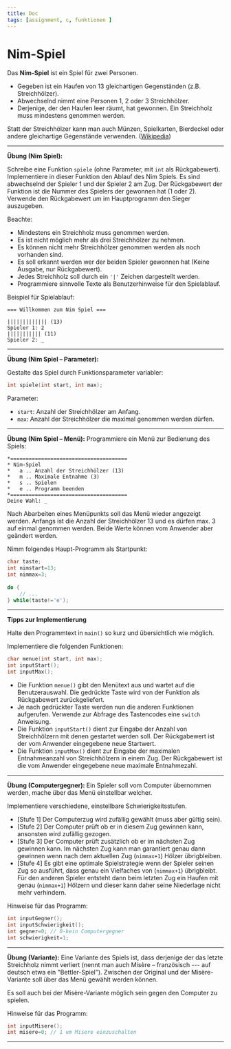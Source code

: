 ```yaml
---
title: Doc
tags: [assignment, c, funktionen ]
---
```


# Nim-Spiel

Das **Nim-Spiel** ist ein Spiel für zwei Personen. 

- Gegeben ist ein Haufen von 13 gleichartigen Gegenständen (z.B. Streichhölzer). 
- Abwechselnd nimmt eine Personen 1, 2 oder 3 Streichhölzer. 
- Derjenige, der den Haufen leer räumt, hat gewonnen. Ein Streichholz muss mindestens genommen werden.

Statt der Streichhölzer kann man auch Münzen, Spielkarten, Bierdeckel oder andere gleichartige Gegenstände verwenden.
([Wikipedia](http://de.wikipedia.org/wiki/Nim-Spiel))

---

**Übung (Nim Spiel):**

Schreibe eine Funktion `spiele` (ohne Parameter, mit `int` als Rückgabewert). Implementiere in dieser Funktion den Ablauf des Nim Spiels.  Es sind abwechselnd der Spieler 1 und der Spieler 2 am Zug. Der Rückgabewert der Funktion ist die Nummer des Spielers der gewonnen hat (1 oder 2). Verwende den Rückgabewert um im Hauptprogramm den Sieger auszugeben.

Beachte:

- Mindestens ein Streichholz muss genommen werden.
- Es ist nicht möglich mehr als drei Streichhölzer zu nehmen.
- Es können nicht mehr Streichhölzer genommen werden als noch vorhanden sind.
- Es soll erkannt werden wer der beiden Spieler gewonnen hat (Keine Ausgabe, nur Rückgabewert).
- Jedes Streichholz soll durch ein `'|'` Zeichen dargestellt werden.
- Programmiere sinnvolle Texte als Benutzerhinweise für den Spielablauf.



Beispiel für Spielablauf:


```
=== Willkommen zum Nim Spiel ===

||||||||||||| (13)
Spieler 1: 2
||||||||||| (11)
Spieler 2: _
```



---

**Übung (Nim Spiel – Parameter):**

Gestalte das Spiel durch Funktionsparameter variabler:

```c
int spiele(int start, int max);
```

Parameter:

- `start`: Anzahl der Streichhölzer am Anfang.
- `max`: Anzahl der Streichhölzer die maximal genommen werden dürfen.



---

**Übung (Nim Spiel – Menü):**
Programmiere ein Menü zur Bedienung des Spiels:

```
*======================================
* Nim-Spiel
*   a .. Anzahl der Streichhölzer (13)
*   m .. Maximale Entnahme (3)
*   s .. Spielen
*   e .. Programm beenden
*======================================
Deine Wahl: _
```

Nach Abarbeiten eines Menüpunkts soll das Menü wieder angezeigt werden. Anfangs ist die Anzahl der Streichhölzer 13 und es dürfen max. 3 auf einmal genommen werden. Beide Werte können vom Anwender aber geändert werden.

Nimm folgendes Haupt-Programm als Startpunkt:

```c
char taste;
int nimstart=13;
int nimmax=3;
	
do {
	// ...
} while(taste!='e');
```
---



**Tipps zur Implementierung**

Halte den Programmtext in `main()` so kurz und übersichtlich wie möglich.  

Implementiere die folgenden Funktionen:

```c
char menue(int start, int max);
int inputStart();
int inputMax();
```

- Die Funktion `menue()` gibt den Menütext aus und wartet auf die Benutzerauswahl. 
Die gedrückte Taste wird von der Funktion als Rückgabewert zurückgeliefert.
-  Je nach gedrückter Taste werden nun die anderen Funktionen aufgerufen. 
Verwende zur Abfrage des Tastencodes eine `switch` Anweisung.
-  Die Funktion `inputStart()` dient zur Eingabe der Anzahl von Streichhölzern mit denen gestartet werden soll. 
Der Rückgabewert ist der vom Anwender eingegebene neue Startwert.
-  Die Funktion `inputMax()` dient zur Eingabe der maximalen Entnahmeanzahl von Streichhölzern in einem Zug. Der Rückgabewert ist die vom Anwender eingegebene neue maximale Entnahmezahl.



---

**Übung (Computergegner):**
Ein Spieler soll vom Computer übernommen werden, mache über das Menü einstellbar welcher. 

Implementiere verschiedene, einstellbare Schwierigkeitsstufen.

- [Stufe 1]  Der Computerzug wird zufällig gewählt (muss aber gültig sein).
- [Stufe 2]  Der Computer prüft ob er in diesem Zug gewinnen kann, ansonsten wird zufällig gezogen.
- [Stufe 3]  Der Computer prüft zusätzlich ob er im nächsten Zug gewinnen kann. Im nächsten Zug kann man garantiert genau dann gewinnen wenn nach dem aktuellen Zug (`nimmax+1​`) Hölzer übrigbleiben. 
- [Stufe 4] Es gibt eine optimale Spielstrategie wenn der Spieler seinen Zug so ausführt, dass genau ein Vielfaches von (`nimmax+1`) übrigbleibt. Für den anderen Spieler entsteht dann beim letzten Zug ein Haufen mit genau (`nimmax+1`) Hölzern und dieser kann daher seine Niederlage nicht mehr verhindern.

Hinweise für das Programm:

```c
int inputGegner();
int inputSchwierigkeit();
int gegner=0; // 0-kein Computergegner
int schwierigkeit=1;
```



---

**Übung (Variante):**
Eine Variante des Spiels ist, dass derjenige der das letzte Streichholz nimmt verliert (nennt man auch Misère – französisch --- auf deutsch etwa ein "Bettler-Spiel"). Zwischen der Original und der Misère-Variante soll über das Menü gewählt werden können.

Es soll auch bei der Misère-Variante möglich sein gegen den Computer zu spielen.

Hinweise für das Programm:

```c
int inputMisere();
int misere=0; // 1 um Misere einzuschalten
```

---


